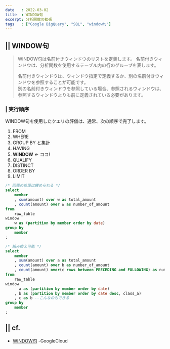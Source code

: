 ```yaml
---
date   : 2022-03-02
title  : WINDOW句
excerpt: 分析関数の拡張
tags   : ["Google BigQuery", "SQL", "window句"]
---
```


## || WINDOW句
> WINDOW句は名前付きウィンドウのリストを定義します。
> 名前付きウィンドウは、分析関数を使用するテーブル内の行のグループを表します。<br>
> 
> 名前付きウィンドウは、ウィンドウ指定で定義するか、別の名前付きウィンドウを参照することが可能です。<br>
> 別の名前付きウィンドウを参照している場合、参照されるウィンドウは、参照するウィンドウよりも前に定義されている必要があります。

### | 実行順序
WINDOW句を使用したクエリの評価は、通常、次の順序で完了します。

1. FROM
2. WHERE
3. GROUP BY と集計
4. HAVING
5. **WINDOW** ← ココ!
6. QUALIFY
7. DISTINCT
8. ORDER BY
9. LIMIT


```sql
/* 同様の処理は纏められる */
select
    member
    , sum(amount) over w as total_amount
    , count(amount) over w as number_of_amount
from 
    raw_table
window 
    w as (partition by member order by date)
group by 
    member
;
```

```sql
/* 組み換え可能 */
select
    member
    , sum(amount) over a as total_amount
    , count(amount) over b as number_of_amount
    , count(amount) over(c rows between PRECEDING and FOLLOWING) as number_of_amount
from 
    raw_table
window 
      a as (partition by member order by date)
    , b as (partition by member order by date desc, class_a)
    , c as b --こんなのもできる
group by 
    member
;
```

## || cf.
+ [WINDOW句](https://cloud.google.com/bigquery/docs/reference/standard-sql/query-syntax?hl=ja#window_clause) -GoogleCloud

